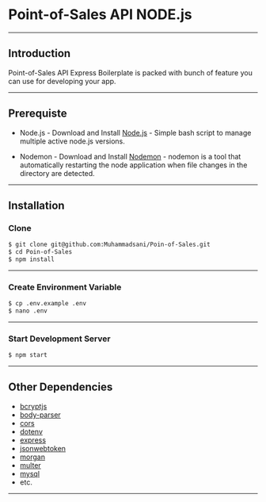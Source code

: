 # Point-of-Sales API NODE.js


---


## Introduction

Point-of-Sales API Express Boilerplate is packed with bunch of feature you can use for developing your app. 

---


## Prerequiste

- Node.js - Download and Install [Node.js](https://nodejs.org/en/) - Simple bash script to manage multiple active node.js versions.

- Nodemon - Download and Install [Nodemon](https://nodemon.io/) - nodemon is a tool that automatically restarting the node application when file changes in the directory are detected.

---


## Installation

### Clone
```bash
$ git clone git@github.com:Muhammadsani/Poin-of-Sales.git
$ cd Poin-of-Sales
$ npm install
```
---

### Create Environment Variable
```bash
$ cp .env.example .env
$ nano .env
```
---
### Start Development Server
```bash
$ npm start
```
---

## Other Dependencies

- [bcryptjs](#)
- [body-parser](#)
- [cors](#)
- [dotenv](#)
- [express](#)
- [jsonwebtoken](#)
- [morgan](#)
- [multer](#)
- [mysql](#)
- etc.

---



